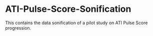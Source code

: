 # ATI-Pulse-Score-Sonification
This contains the data sonification of a pilot study on ATI Pulse Score progression.
